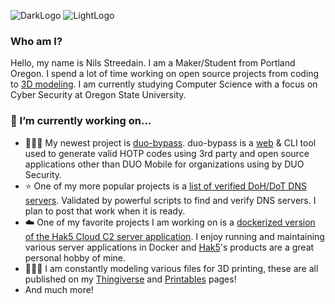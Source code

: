 <!--
# Hi there. I am Nils 👋 . Welcome to my Profile!!!

**nilsstreedain/nilsstreedain** is a ✨ _special_ ✨ repository because its `README.md` (this file) appears on your GitHub profile.

Here are some ideas to get you started:

- 🔭 I’m currently working on ...
- 🌱 I’m currently learning ...
- 👯 I’m looking to collaborate on ...
- 🤔 I’m looking for help with ...
- 💬 Ask me about ...
- 📫 How to reach me: ...
- 😄 Pronouns: ...
- ⚡ Fun fact: ...
-->
![DarkLogo](https://user-images.githubusercontent.com/25465133/158752672-1e2348e7-5b4c-4995-b554-bb898181a539.png#gh-light-mode-only)
![LightLogo](https://user-images.githubusercontent.com/25465133/158752832-45305960-0dad-4ed1-b04d-31b17089e1c7.png#gh-dark-mode-only)

### Who am I?
Hello, my name is Nils Streedain. I am a Maker/Student from Portland Oregon. I spend a lot of time working on open source projects from coding to [3D modeling](https://www.thingiverse.com/nilsstreedain). I am currently studying Computer Science with a focus on Cyber Security at Oregon State University.

### 🔭 I’m currently working on...
- 🧑🏻‍💻 My newest project is [duo-bypass](https://github.com/nilsstreedain/duo-bypass). duo-bypass is a [web](duo-bypass.com) & CLI tool used to generate valid HOTP codes using 3rd party and open source applications other than DUO Mobile for organizations using by DUO Security.
- ⭐️ One of my more popular projects is a [list of verified DoH/DoT DNS servers](https://github.com/nilsstreedain/Long-List-of-DNS-Servers). Validated by powerful scripts to find and verify DNS servers. I plan to post that work when it is ready.
- ☁️ One of my favorite projects I am working on is a [dockerized version of the Hak5 Cloud C2 server application](https://github.com/nilsstreedain/Cloud-C2-Docker). I enjoy running and maintaining various server applications in Docker and [Hak5](https://hak5.org)'s products are a great personal hobby of mine.
- 👨🏻‍🎨 I am constantly modeling various files for 3D printing, these are all published on my [Thingiverse](https://www.thingiverse.com/nilsstreedain) and [Printables](https://www.printables.com/social/1142-nilsstreedain/about) pages!
- And much more!
